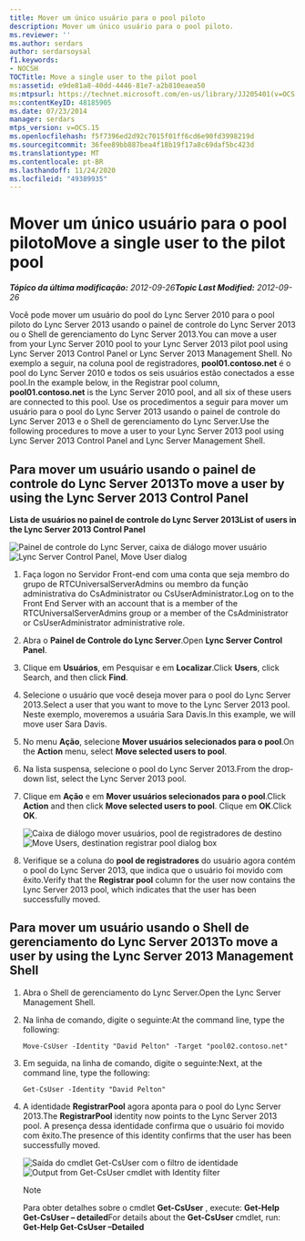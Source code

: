 ```yaml
---
title: Mover um único usuário para o pool piloto
description: Mover um único usuário para o pool piloto.
ms.reviewer: ''
ms.author: serdars
author: serdarsoysal
f1.keywords:
- NOCSH
TOCTitle: Move a single user to the pilot pool
ms:assetid: e9de81a8-40dd-4446-81e7-a2b810eaea50
ms:mtpsurl: https://technet.microsoft.com/en-us/library/JJ205401(v=OCS.15)
ms:contentKeyID: 48185905
ms.date: 07/23/2014
manager: serdars
mtps_version: v=OCS.15
ms.openlocfilehash: f5f7396ed2d92c7015f01ff6cd6e90fd3998219d
ms.sourcegitcommit: 36fee89bb887bea4f18b19f17a8c69daf5bc423d
ms.translationtype: MT
ms.contentlocale: pt-BR
ms.lasthandoff: 11/24/2020
ms.locfileid: "49389935"
---
```

# <a name="move-a-single-user-to-the-pilot-pool"></a><span data-ttu-id="5b64b-103">Mover um único usuário para o pool piloto</span><span class="sxs-lookup"><span data-stu-id="5b64b-103">Move a single user to the pilot pool</span></span>

<div data-xmlns="http://www.w3.org/1999/xhtml">

<div class="topic" data-xmlns="http://www.w3.org/1999/xhtml" data-msxsl="urn:schemas-microsoft-com:xslt" data-cs="https://msdn.microsoft.com/">

<div data-asp="https://msdn2.microsoft.com/asp">



</div>

<div id="mainSection">

<div id="mainBody"><span data-ttu-id="5b64b-104">

<span> </span></span><span class="sxs-lookup"><span data-stu-id="5b64b-104">

<span> </span></span></span>

<span data-ttu-id="5b64b-105">_**Tópico da última modificação:** 2012-09-26_</span><span class="sxs-lookup"><span data-stu-id="5b64b-105">_**Topic Last Modified:** 2012-09-26_</span></span>

<span data-ttu-id="5b64b-106">Você pode mover um usuário do pool do Lync Server 2010 para o pool piloto do Lync Server 2013 usando o painel de controle do Lync Server 2013 ou o Shell de gerenciamento do Lync Server 2013.</span><span class="sxs-lookup"><span data-stu-id="5b64b-106">You can move a user from your Lync Server 2010 pool to your Lync Server 2013 pilot pool using Lync Server 2013 Control Panel or Lync Server 2013 Management Shell.</span></span> <span data-ttu-id="5b64b-107">No exemplo a seguir, na coluna pool de registradores, **pool01.contoso.net** é o pool do Lync Server 2010 e todos os seis usuários estão conectados a esse pool.</span><span class="sxs-lookup"><span data-stu-id="5b64b-107">In the example below, in the Registrar pool column, **pool01.contoso.net** is the Lync Server 2010 pool, and all six of these users are connected to this pool.</span></span> <span data-ttu-id="5b64b-108">Use os procedimentos a seguir para mover um usuário para o pool do Lync Server 2013 usando o painel de controle do Lync Server 2013 e o Shell de gerenciamento do Lync Server.</span><span class="sxs-lookup"><span data-stu-id="5b64b-108">Use the following procedures to move a user to your Lync Server 2013 pool using Lync Server 2013 Control Panel and Lync Server Management Shell.</span></span>

<div>

## <a name="to-move-a-user-by-using-the-lync-server-2013-control-panel"></a><span data-ttu-id="5b64b-109">Para mover um usuário usando o painel de controle do Lync Server 2013</span><span class="sxs-lookup"><span data-stu-id="5b64b-109">To move a user by using the Lync Server 2013 Control Panel</span></span>

<span data-ttu-id="5b64b-110">**Lista de usuários no painel de controle do Lync Server 2013**</span><span class="sxs-lookup"><span data-stu-id="5b64b-110">**List of users in the Lync Server 2013 Control Panel**</span></span>

<span data-ttu-id="5b64b-111">![Painel de controle do Lync Server, caixa de diálogo mover usuário](images/JJ721870.a2bce284-0392-4db3-9bb2-9f12699738e7(OCS.15).jpg "Painel de controle do Lync Server, caixa de diálogo mover usuário")</span><span class="sxs-lookup"><span data-stu-id="5b64b-111">![Lync Server Control Panel, Move User dialog](images/JJ721870.a2bce284-0392-4db3-9bb2-9f12699738e7(OCS.15).jpg "Lync Server Control Panel, Move User dialog")</span></span>

1.  <span data-ttu-id="5b64b-112">Faça logon no Servidor Front-end com uma conta que seja membro do grupo de RTCUniversalServerAdmins ou membro da função administrativa do CsAdministrator ou CsUserAdministrator.</span><span class="sxs-lookup"><span data-stu-id="5b64b-112">Log on to the Front End Server with an account that is a member of the RTCUniversalServerAdmins group or a member of the CsAdministrator or CsUserAdministrator administrative role.</span></span>

2.  <span data-ttu-id="5b64b-113">Abra o **Painel de Controle do Lync Server**.</span><span class="sxs-lookup"><span data-stu-id="5b64b-113">Open **Lync Server Control Panel**.</span></span>

3.  <span data-ttu-id="5b64b-114">Clique em **Usuários**, em Pesquisar e em **Localizar**.</span><span class="sxs-lookup"><span data-stu-id="5b64b-114">Click **Users**, click Search, and then click **Find**.</span></span>

4.  <span data-ttu-id="5b64b-115">Selecione o usuário que você deseja mover para o pool do Lync Server 2013.</span><span class="sxs-lookup"><span data-stu-id="5b64b-115">Select a user that you want to move to the Lync Server 2013 pool.</span></span> <span data-ttu-id="5b64b-116">Neste exemplo, moveremos a usuária Sara Davis.</span><span class="sxs-lookup"><span data-stu-id="5b64b-116">In this example, we will move user Sara Davis.</span></span>

5.  <span data-ttu-id="5b64b-117">No menu **Ação**, selecione **Mover usuários selecionados para o pool**.</span><span class="sxs-lookup"><span data-stu-id="5b64b-117">On the **Action** menu, select **Move selected users to pool**.</span></span>

6.  <span data-ttu-id="5b64b-118">Na lista suspensa, selecione o pool do Lync Server 2013.</span><span class="sxs-lookup"><span data-stu-id="5b64b-118">From the drop-down list, select the Lync Server 2013 pool.</span></span>

7.  <span data-ttu-id="5b64b-119">Clique em **Ação** e em **Mover usuários selecionados para o pool**.</span><span class="sxs-lookup"><span data-stu-id="5b64b-119">Click **Action** and then click **Move selected users to pool**.</span></span> <span data-ttu-id="5b64b-120">Clique em **OK**.</span><span class="sxs-lookup"><span data-stu-id="5b64b-120">Click **OK**.</span></span>
    
    <span data-ttu-id="5b64b-121">![Caixa de diálogo mover usuários, pool de registradores de destino](images/JJ205401.8a375003-dc00-4541-b578-4d88f2010601(OCS.15).png "Caixa de diálogo mover usuários, pool de registradores de destino")</span><span class="sxs-lookup"><span data-stu-id="5b64b-121">![Move Users, destination registrar pool dialog box](images/JJ205401.8a375003-dc00-4541-b578-4d88f2010601(OCS.15).png "Move Users, destination registrar pool dialog box")</span></span>  

8.  <span data-ttu-id="5b64b-122">Verifique se a coluna do **pool de registradores** do usuário agora contém o pool do Lync Server 2013, que indica que o usuário foi movido com êxito.</span><span class="sxs-lookup"><span data-stu-id="5b64b-122">Verify that the **Registrar pool** column for the user now contains the Lync Server 2013 pool, which indicates that the user has been successfully moved.</span></span>

</div>

<div>

## <a name="to-move-a-user-by-using-the-lync-server-2013-management-shell"></a><span data-ttu-id="5b64b-123">Para mover um usuário usando o Shell de gerenciamento do Lync Server 2013</span><span class="sxs-lookup"><span data-stu-id="5b64b-123">To move a user by using the Lync Server 2013 Management Shell</span></span>

1.  <span data-ttu-id="5b64b-124">Abra o Shell de gerenciamento do Lync Server.</span><span class="sxs-lookup"><span data-stu-id="5b64b-124">Open the Lync Server Management Shell.</span></span>

2.  <span data-ttu-id="5b64b-125">Na linha de comando, digite o seguinte:</span><span class="sxs-lookup"><span data-stu-id="5b64b-125">At the command line, type the following:</span></span>
    
        Move-CsUser -Identity "David Pelton" -Target "pool02.contoso.net"

3.  <span data-ttu-id="5b64b-126">Em seguida, na linha de comando, digite o seguinte:</span><span class="sxs-lookup"><span data-stu-id="5b64b-126">Next, at the command line, type the following:</span></span>
    
        Get-CsUser -Identity "David Pelton"

4.  <span data-ttu-id="5b64b-127">A identidade **RegistrarPool** agora aponta para o pool do Lync Server 2013.</span><span class="sxs-lookup"><span data-stu-id="5b64b-127">The **RegistrarPool** identity now points to the Lync Server 2013 pool.</span></span> <span data-ttu-id="5b64b-128">A presença dessa identidade confirma que o usuário foi movido com êxito.</span><span class="sxs-lookup"><span data-stu-id="5b64b-128">The presence of this identity confirms that the user has been successfully moved.</span></span>
    
    <span data-ttu-id="5b64b-129">![Saída do cmdlet Get-CsUser com o filtro de identidade](images/JJ205401.bc5d4672-8068-4475-b882-dbd305c801a9(OCS.15).jpg "Saída do cmdlet Get-CsUser com o filtro de identidade")</span><span class="sxs-lookup"><span data-stu-id="5b64b-129">![Output from Get-CsUser cmdlet with Identity filter](images/JJ205401.bc5d4672-8068-4475-b882-dbd305c801a9(OCS.15).jpg "Output from Get-CsUser cmdlet with Identity filter")</span></span>  
    
    <div>
    

    > [!NOTE]  
    > <span data-ttu-id="5b64b-130">Para obter detalhes sobre o cmdlet <STRONG>Get-CsUser</STRONG> , execute: <STRONG>Get-Help Get-CsUser – detailed</STRONG></span><span class="sxs-lookup"><span data-stu-id="5b64b-130">For details about the <STRONG>Get-CsUser</STRONG> cmdlet, run: <STRONG>Get-Help Get-CsUser –Detailed</STRONG></span></span>

    
    <span data-ttu-id="5b64b-131"></div>

</div>

</div>

<span> </span>

</div>

</div>

</span><span class="sxs-lookup"><span data-stu-id="5b64b-131"></div>

</div>

</div>

<span> </span>

</div>

</div>

</span></span></div>

